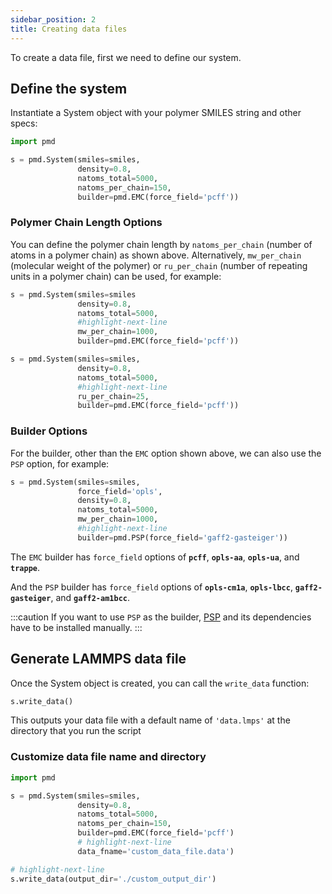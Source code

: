 ```yaml
---
sidebar_position: 2
title: Creating data files
---
```


To create a data file, first we need to define our system.

## Define the system

Instantiate a System object with your polymer SMILES string and other specs:

```python
import pmd

s = pmd.System(smiles=smiles,
               density=0.8,
               natoms_total=5000,
               natoms_per_chain=150,
               builder=pmd.EMC(force_field='pcff'))
```

### Polymer Chain Length Options

You can define the polymer chain length by `natoms_per_chain` (number of atoms in a polymer chain) as shown above. Alternatively, `mw_per_chain` (molecular weight of the polymer) or `ru_per_chain` (number of repeating units in a polymer chain) can be used, for example:

```python
s = pmd.System(smiles=smiles
               density=0.8,
               natoms_total=5000,
               #highlight-next-line
               mw_per_chain=1000,
               builder=pmd.EMC(force_field='pcff'))
```

```python
s = pmd.System(smiles=smiles,
               density=0.8,
               natoms_total=5000,
               #highlight-next-line
               ru_per_chain=25,
               builder=pmd.EMC(force_field='pcff'))
```

### Builder Options

For the builder, other than the `EMC` option shown above, we can also use the `PSP` option, for example:

```python
s = pmd.System(smiles=smiles,
               force_field='opls',
               density=0.8,
               natoms_total=5000,
               mw_per_chain=1000,
               #highlight-next-line
               builder=pmd.PSP(force_field='gaff2-gasteiger'))
```

The `EMC` builder has `force_field` options of **`pcff`**, **`opls-aa`**, **`opls-ua`**, and **`trappe`**.

And the `PSP` builder has `force_field` options of **`opls-cm1a`**, **`opls-lbcc`**, **`gaff2-gasteiger`**, and **`gaff2-am1bcc`**.

:::caution
If you want to use `PSP` as the builder, [PSP](https://github.com/Ramprasad-Group/PSP) and its dependencies have to be installed manually.
:::

## Generate LAMMPS data file

Once the System object is created, you can call the `write_data` function:

```python
s.write_data()
```

This outputs your data file with a default name of `'data.lmps'` at the directory that you run the script

### Customize data file name and directory

```python
import pmd

s = pmd.System(smiles=smiles,
               density=0.8,
               natoms_total=5000,
               natoms_per_chain=150,
               builder=pmd.EMC(force_field='pcff')
               # highlight-next-line
               data_fname='custom_data_file.data')

# highlight-next-line
s.write_data(output_dir='./custom_output_dir')
```
